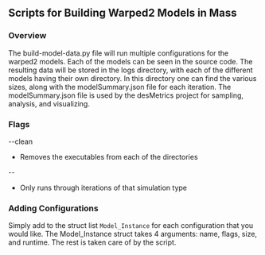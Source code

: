 ## Scripts for Building Warped2 Models in Mass


### Overview
The build-model-data.py file will run multiple configurations for the warped2 models. Each of the
models can be seen in the source code. The resulting data will be stored in the logs directory, with
each of the different models having their own directory. In this directory one can find the various
sizes, along with the modelSummary.json file for each iteration. The modelSummary.json file is used
by the desMetrics project for sampling, analysis, and visualizing.

### Flags

--clean
* Removes the executables from each of the directories

--<model>
* Only runs through iterations of that simulation type


### Adding Configurations
Simply add to the struct list `Model_Instance` for each configuration that you would like. The
Model_Instance struct takes 4 arguments: name, flags, size, and runtime. The rest is taken care of
by the script. 